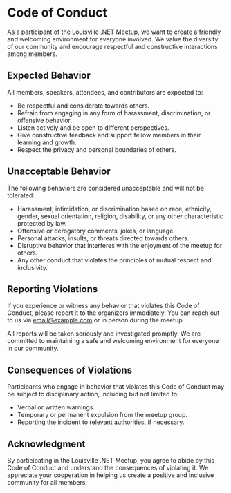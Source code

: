 # Code of Conduct

As a participant of the Louisville .NET Meetup, we want to create a friendly and welcoming environment for everyone involved. We value the diversity of our community and encourage respectful and constructive interactions among members.

## Expected Behavior

All members, speakers, attendees, and contributors are expected to:

- Be respectful and considerate towards others.
- Refrain from engaging in any form of harassment, discrimination, or offensive behavior.
- Listen actively and be open to different perspectives.
- Give constructive feedback and support fellow members in their learning and growth.
- Respect the privacy and personal boundaries of others.

## Unacceptable Behavior

The following behaviors are considered unacceptable and will not be tolerated:

- Harassment, intimidation, or discrimination based on race, ethnicity, gender, sexual orientation, religion, disability, or any other characteristic protected by law.
- Offensive or derogatory comments, jokes, or language.
- Personal attacks, insults, or threats directed towards others.
- Disruptive behavior that interferes with the enjoyment of the meetup for others.
- Any other conduct that violates the principles of mutual respect and inclusivity.

## Reporting Violations

If you experience or witness any behavior that violates this Code of Conduct, please report it to the organizers immediately. You can reach out to us via email@example.com or in person during the meetup.

All reports will be taken seriously and investigated promptly. We are committed to maintaining a safe and welcoming environment for everyone in our community.

## Consequences of Violations

Participants who engage in behavior that violates this Code of Conduct may be subject to disciplinary action, including but not limited to:

- Verbal or written warnings.
- Temporary or permanent expulsion from the meetup group.
- Reporting the incident to relevant authorities, if necessary.

## Acknowledgment

By participating in the Louisville .NET Meetup, you agree to abide by this Code of Conduct and understand the consequences of violating it. We appreciate your cooperation in helping us create a positive and inclusive community for all members.